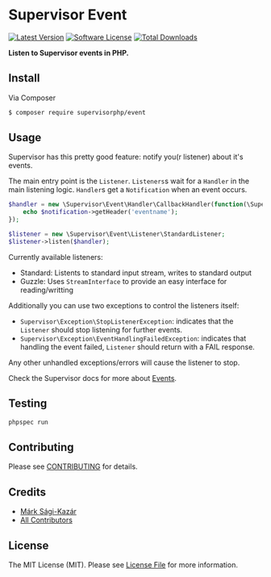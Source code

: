 # Supervisor Event

[![Latest Version](https://img.shields.io/github/release/supervisorphp/event.svg)](https://github.com/supervisorphp/event/releases)
[![Software License](https://img.shields.io/badge/license-MIT-brightgreen.svg)](LICENSE)
[![Total Downloads](https://img.shields.io/packagist/dt/supervisorphp/event.svg)](https://packagist.org/packages/supervisorphp/event)

**Listen to Supervisor events in PHP.**


## Install

Via Composer

```bash
$ composer require supervisorphp/event
```

## Usage

Supervisor has this pretty good feature: notify you(r listener) about it's events.

The main entry point is the `Listener`. `Listeners`s wait for a `Handler` in the main listening logic. `Handler`s get a `Notification` when an event occurs.

```php
$handler = new \Supervisor\Event\Handler\CallbackHandler(function(\Supervisor\Event\Notification $notification) {
	echo $notification->getHeader('eventname');
});

$listener = new \Supervisor\Event\Listener\StandardListener;
$listener->listen($handler);
```

Currently available listeners:

- Standard: Listents to standard input stream, writes to standard output
- Guzzle: Uses `StreamInterface` to provide an easy interface for reading/writting

Additionally you can use two exceptions to control the listeners itself:

- `Supervisor\Exception\StopListenerException`: indicates that the `Listener` should stop listening for further events.
- `Supervisor\Exception\EventHandlingFailedException`: indicates that handling the event failed, `Listener` should return with a FAIL response.

Any other unhandled exceptions/errors will cause the listener to stop.

Check the Supervisor docs for more about [Events](http://supervisord.org/events.htm).

## Testing

```bash
phpspec run
```

## Contributing

Please see [CONTRIBUTING](CONTRIBUTING.md) for details.


## Credits

- [Márk Sági-Kazár](https://github.com/sagikazarmark)
- [All Contributors](https://github.com/supervisorphp/event/contributors)


## License

The MIT License (MIT). Please see [License File](LICENSE) for more information.
